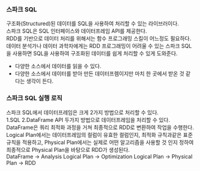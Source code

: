 ### 스파크 SQL
구조화(Structured)된 데이터를 SQL을 사용하여 처리할 수 있는 라이브러이다.  
스파크 SQL은 SQL 인터페이스와 데이터프레임 API를 제공한다.  
RDD를 기반으로 데이터 처리를 위해서는 함수 프로그래밍 스킬이 어느정도 필요하다. 데이터 분석가나 데이터 과학자에게는 RDD 프로그래밍이 어려울 수 있는 스파크 SQL을 사용하면 SQL을 사용하여 구조화된 데이터를 쉽게 처리할 수 있게 도와준다.  
- 다양한 소스에서 데이터를 읽을 수 있다.
- 다양한 소스에서 데이터를 받아 만든 데이터프렘이지만 마치 한 곳에서 받온 것 같다는 생각이 든다.

### 스파크 SQL 실행 로직
스파크 SQL에서 데이터프레임은 크게 2가지 방법으로 처리할 수 있다.  
1.SQL
2.DataFrame API
두가지 방법으로 데이터프레임을 처리할 수 있다.  
DataFrame은 쿼리 최적화 과정을 거쳐 최종적으로 RDD로 변환하여 작업을 수행한다.  
Logical Plan에서는 데이터프레임의 컬럼이 유효한 컬럼인지, 최적화 규칙과같은 표준 규칙을 적용하고, Physical Plan에서는 실제로 어떤 알고리즘을 사용할 것 인지 정하여 최종적으로 Physical Plan을 바탕으로 RDD가 생성된다.  
DataFrame -> Analysis Logical Plan -> Optimization Logical Plan -> Physical Plan -> RDD